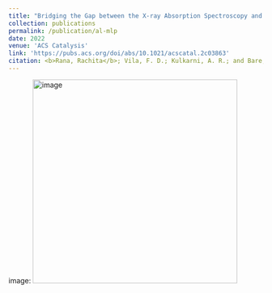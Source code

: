 ```yaml
---
title: "Bridging the Gap between the X-ray Absorption Spectroscopy and the Computational Catalysis Communities in Heterogeneous Catalysis: A Perspective on the Current and Future Research Directions"
collection: publications
permalink: /publication/al-mlp
date: 2022
venue: 'ACS Catalysis'
link: 'https://pubs.acs.org/doi/abs/10.1021/acscatal.2c03863'
citation: <b>Rana, Rachita</b>; Vila, F. D.; Kulkarni, A. R.; and Bare, S. R. ACS Catal. 2022, 12, 22, 13813–13830'
---
```


image: <img width="404" alt="image" src="https://github.com/Rachita028/Rachita028.github.io/assets/58958731/5149706b-25e1-442b-ac72-33218a7c35ac">
